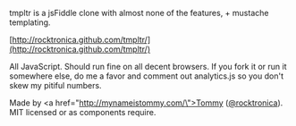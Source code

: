 tmpltr is a jsFiddle clone with almost none of the features, + mustache templating.

[http://rocktronica.github.com/tmpltr/](http://rocktronica.github.com/tmpltr/)

All JavaScript. Should run fine on all decent browsers. If you fork it or run it somewhere else, do me a favor and comment out analytics.js so you don't skew my pitiful numbers.

Made by <a href=\"http://mynameistommy.com/\">Tommy</a> (<a href='https://twitter.com/#!/rocktronica'>@rocktronica</a>). MIT licensed or as components require.
